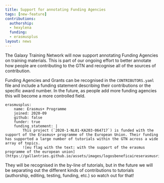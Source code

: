 ```yaml
---
title: Support for annotating Funding Agencies
tags: [new-feature]
contributions:
  authorship:
  - hexylena
  funding:
  - erasmusplus
layout: news
---
```


The Galaxy Training Network will now support annotating Funding Agencies on training materials. This is part of our ongoing effort to better annotate how people are contributing to the GTN and recognise all of the sources of contribution.

Funding Agencies and Grants can be recognised in the `CONTRIBUTORS.yaml` file and include a funding statement describing their contributions or the specific award number. In the future, as people add more funding agencies this will become a more controlled field.

```
erasmusplus:
    name: Erasmus+ Programme
    joined: 2020-09
    github: false
    funder: true
    funding_statement: |
        This project (`2020-1-NL01-KA203-064717`) is funded with the support of the Erasmus+ programme of the European Union. Their funding has supported a large number of tutorials within the GTN across a wide array of topics.
        ![eu flag with the text: with the support of the erasmus programme of the european union](https://gallantries.github.io/assets/images/logosbeneficaireserasmusright_en.jpg)
```

They will be recognised in the by-line of tutorials, but in the future we will be separating out the different kinds of contributions to tutorials (authorship, editing, testing, funding, etc.) so watch out for that!
